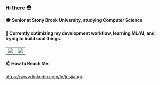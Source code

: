 ### Hi there 😳

#### 🎓 Senior at Stony Brook University, studying Computer Science

#### 🤔 Currently optimizing my development workflow, learning ML/AI, and trying to build cool things.

<table style="border-collapse: collapse; border: none;">
  <tr>
    <td>
      <img src="https://github-readme-stats.vercel.app/api?username=nitsujiang&show_icons=true&theme=radical" />
    </td>
    <td>
      <img src="https://github-readme-stats.vercel.app/api/top-langs/?username=nitsujiang&theme=radical&layout=compact" />
    </td>
  </tr>
</table>

#### 📫 How to Reach Me:
https://www.linkedin.com/in/jusjiang/
